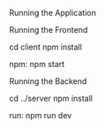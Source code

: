 Running the Application 

Running the Frontend

cd client
npm install

npm: npm start

Running the Backend

cd ../server
npm install

run: npm run dev
